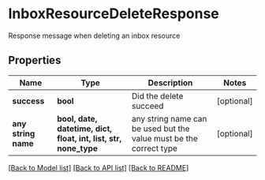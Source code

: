 # InboxResourceDeleteResponse

Response message when deleting an inbox resource

## Properties
Name | Type | Description | Notes
------------ | ------------- | ------------- | -------------
**success** | **bool** | Did the delete succeed | [optional] 
**any string name** | **bool, date, datetime, dict, float, int, list, str, none_type** | any string name can be used but the value must be the correct type | [optional]

[[Back to Model list]](../README.md#documentation-for-models) [[Back to API list]](../README.md#documentation-for-api-endpoints) [[Back to README]](../README.md)


